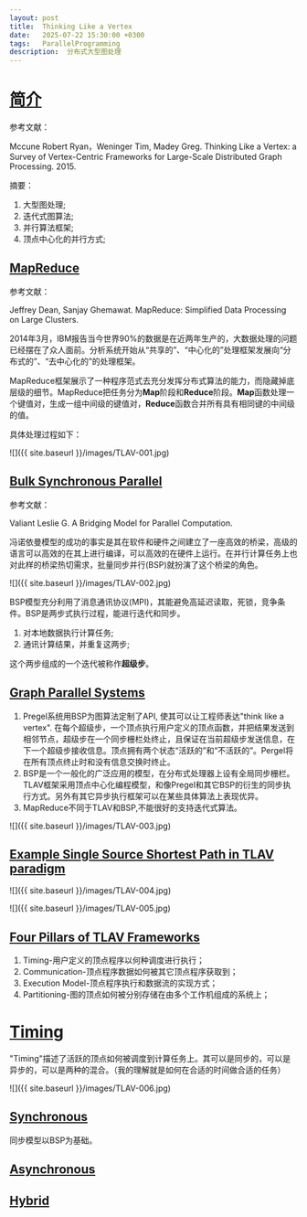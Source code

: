 ```yaml
---
layout: post
title:  Thinking Like a Vertex
date:   2025-07-22 15:30:00 +0300
tags:   ParallelProgramming
description:  分布式大型图处理
---
```


# [简介](#简介)

参考文献：

Mccune Robert Ryan，Weninger Tim, Madey Greg. Thinking Like a Vertex: a Survey of Vertex-Centric Frameworks for Large-Scale Distributed Graph Processing. 2015.     


摘要：

1. 大型图处理;    
2. 迭代式图算法;    
3. 并行算法框架;     
4. 顶点中心化的并行方式;   


## [MapReduce](#MapReduce)

参考文献：

Jeffrey Dean, Sanjay Ghemawat. MapReduce: Simplified Data Processing on Large Clusters. 

2014年3月，IBM报告当今世界90%的数据是在近两年生产的，大数据处理的问题已经摆在了众人面前。分析系统开始从“共享的”、“中心化的”处理框架发展向“分布式的”、“去中心化的”的处理框架。    

MapReduce框架展示了一种程序范式去充分发挥分布式算法的能力，而隐藏掉底层级的细节。MapReduce把任务分为**Map**阶段和**Reduce**阶段。**Map**函数处理一个键值对，生成一组中间级的键值对，**Reduce**函数合并所有具有相同键的中间级的值。

具体处理过程如下：   

![]({{ site.baseurl }}/images/TLAV-001.jpg)  

## [Bulk Synchronous Parallel](#Bulk-Synchronous-Parallel)

参考文献：

Valiant Leslie G. A Bridging Model for Parallel Computation.   

冯诺依曼模型的成功的事实是其在软件和硬件之间建立了一座高效的桥梁，高级的语言可以高效的在其上进行编译，可以高效的在硬件上运行。在并行计算任务上也对此样的桥梁热切需求，批量同步并行(BSP)就扮演了这个桥梁的角色。

![]({{ site.baseurl }}/images/TLAV-002.jpg)  

BSP模型充分利用了消息通讯协议(MPI)，其能避免高延迟读取，死锁，竞争条件。BSP是两步式执行过程，能进行迭代和同步。    
1. 对本地数据执行计算任务;    
2. 通讯计算结果，并重复这两步;   

这个两步组成的一个迭代被称作**超级步**。

## [Graph Parallel Systems](#Graph-Parallel-Systems)

1. Pregel系统用BSP为图算法定制了API, 使其可以让工程师表达"think like a vertex". 在每个超级步，一个顶点执行用户定义的顶点函数，并把结果发送到相邻节点，超级步在一个同步栅栏处终止，且保证在当前超级步发送信息，在下一个超级步接收信息。顶点拥有两个状态“活跃的”和“不活跃的”。Pergel将在所有顶点终止时和没有信息交换时终止。 
2. BSP是一个一般化的广泛应用的模型，在分布式处理器上设有全局同步栅栏。TLAV框架采用顶点中心化编程模型，和像Pregel和其它BSP的衍生的同步执行方式。另外有其它异步执行框架可以在某些具体算法上表现优异。
3. MapReduce不同于TLAV和BSP,不能很好的支持迭代式算法。

![]({{ site.baseurl }}/images/TLAV-003.jpg)  

## [Example Single Source Shortest Path in TLAV paradigm](#Example)

![]({{ site.baseurl }}/images/TLAV-004.jpg)  

![]({{ site.baseurl }}/images/TLAV-005.jpg)  

## [Four Pillars of TLAV Frameworks](#Four-Pillars-of-TLAV-Frameworks)

1. Timing-用户定义的顶点程序以何种调度进行执行；
2. Communication-顶点程序数据如何被其它顶点程序获取到；
3. Execution Model-顶点程序执行和数据流的实现方式；
4. Partitioning-图的顶点如何被分别存储在由多个工作机组成的系统上；

# [Timing](#Timing)

"Timing"描述了活跃的顶点如何被调度到计算任务上。其可以是同步的，可以是异步的，可以是两种的混合。（我的理解就是如何在合适的时间做合适的任务）

![]({{ site.baseurl }}/images/TLAV-006.jpg)  

## [Synchronous](#Synchronous)

同步模型以BSP为基础。

## [Asynchronous](#Asynchronous)

## [Hybrid](#Hybrid)

